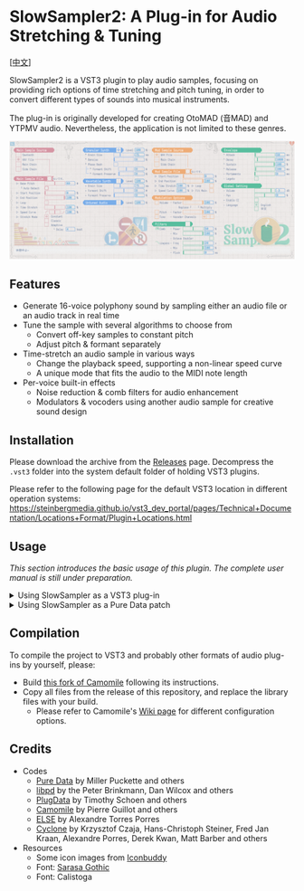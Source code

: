 # SlowSampler2: A Plug-in for Audio Stretching & Tuning

[[中文](README_zh.md)]

SlowSampler2 is a VST3 plugin to play audio samples, focusing on providing rich options of time stretching and pitch tuning, in order to convert different types of sounds into musical instruments.

The plug-in is originally developed for creating OtoMAD (音MAD) and YTPMV audio. Nevertheless, the application is not limited to these genres.

![](docs/gui_preview.png)

## Features
- Generate 16-voice polyphony sound by sampling either an audio file or an audio track in real time
- Tune the sample with several algorithms to choose from
    - Convert off-key samples to constant pitch
    - Adjust pitch & formant separately
- Time-stretch an audio sample in various ways
    - Change the playback speed, supporting a non-linear speed curve
    - A unique mode that fits the audio to the MIDI note length
- Per-voice built-in effects
    - Noise reduction & comb filters for audio enhancement
    - Modulators & vocoders using another audio sample for creative sound design

## Installation

Please download the archive from the [Releases](https://github.com/chsh2/SlowSampler2/releases) page. Decompress the `.vst3` folder into the system default folder of holding VST3 plugins.

Please refer to the following page for the default VST3 location in different operation systems:
https://steinbergmedia.github.io/vst3_dev_portal/pages/Technical+Documentation/Locations+Format/Plugin+Locations.html

## Usage

*This section introduces the basic usage of this plugin. The complete user manual is still under preparation.*

<details>
<summary>Using SlowSampler as a VST3 plug-in</summary>

In the plugin host software, e.g. a digital audio workstation (DAW), two VST3 plugins will be detected:

- **SlowSampler2**: This is an instrument (VST3i). Please use the button in the graphic interface to load a WAV file as a sample, and then make sounds with the MIDI input.
- **SlowSampler2FX**: This is an effect plugin. With the same features of the instrument mode, it also has the capacity to use an audio track (either the current track or a side chain) as the sampling source. Please note that the effect mode still requires the MIDI input to make any sound.
</details>

<details>
<summary>Using SlowSampler as a Pure Data patch</summary>

[PlugData](https://plugdata.org/) is an environment for running/editing Pure Data programs. It can be used either as a standalone app, an instrument plugin or an effect plugin. By loading the file `plugdata.pd`, you can run SlowSampler2 inside PlugData in any of these modes. This way also allows the user to make some changes to the functionality of this plug-in without recompiling it.

It is less recommended to run SlowSampler2 with the vanilla [Pure Data](https://puredata.info/), because the patch is not compatible with the latest Pure Data release. Moreover, it contains several external objects which need to be manually installed in Pure Data. If you insist on doing this, please refer to https://github.com/chsh2/Camomile for the required dependencies.
</details>

## Compilation

To compile the project to VST3 and probably other formats of audio plug-ins by yourself, please:

- Build [this fork of Camomile](https://github.com/chsh2/Camomile) following its instructions.
- Copy all files from the release of this repository, and replace the library files with your build.
  - Please refer to Camomile's [Wiki page](https://github.com/pierreguillot/Camomile/wiki/How-to-create-new-plugins) for different configuration options.

## Credits

- Codes
    - [Pure Data](https://puredata.info/) by Miller Puckette and others
    - [libpd](https://github.com/libpd/libpd) by the Peter Brinkmann, Dan Wilcox and others
    - [PlugData](https://plugdata.org/) by Timothy Schoen and others
    - [Camomile](https://github.com/pierreguillot/Camomile) by Pierre Guillot and others
    - [ELSE](https://github.com/porres/pd-else) by Alexandre Torres Porres
    - [Cyclone](https://github.com/porres/pd-cyclone) by Krzysztof Czaja, Hans-Christoph Steiner, Fred Jan Kraan, Alexandre Porres, Derek Kwan, Matt Barber and others
- Resources
    - Some icon images from [Iconbuddy](https://iconbuddy.app/)
    - Font: [Sarasa Gothic](https://github.com/be5invis/Sarasa-Gothic)
    - Font: Calistoga
